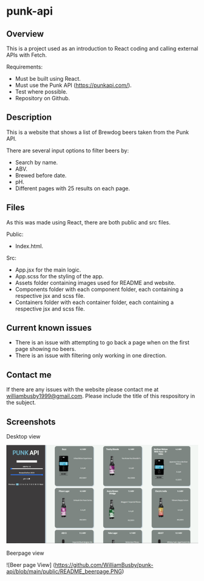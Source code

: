 # punk-api

## Overview

This is a project used as an introduction to React coding and calling external APIs with Fetch.

Requirements:
- Must be built using React.
- Must use the Punk API (https://punkapi.com/).
- Test where possible.
- Repository on Github.

## Description

This is a website that shows a list of Brewdog beers taken from the Punk API.

There are several input options to filter beers by:

- Search by name.
- ABV.
- Brewed before date.
- pH.
- Different pages with 25 results on each page.

## Files

As this was made using React, there are both public and src files.

Public: 

- Index.html.

Src:

- App.jsx for the main logic.
- App.scss for the styling of the app.
- Assets folder containing images used for README and website.
- Components folder with each component folder, each containing a respective jsx and scss file.
- Containers folder with each container folder, each containing a respective jsx and scss file.

## Current known issues

- There is an issue with attempting to go back a page when on the first page showing no beers.
- There is an issue with filtering only working in one direction.

## Contact me

If there are any issues with the website please contact me at williambusby1999@gmail.com. Please include the title of this respository in the subject.

## Screenshots

Desktop view

![Desktop View](https://github.com/WilliamBusby/punk-api/blob/main/public/README_desktop.PNG)

Beerpage view

![Beer page View] (https://github.com/WilliamBusby/punk-api/blob/main/public/README_beerpage.PNG)
